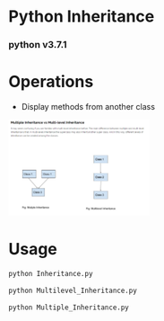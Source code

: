 # Python Inheritance  
### python v3.7.1  

# Operations  

* Display methods from another class    
  
<img src="assets/img/pic1.png" width="50%">  
    
# Usage  
```
python Inheritance.py  
```
```
python Multilevel_Inheritance.py  
```
```
python Multiple_Inheritance.py  
```
